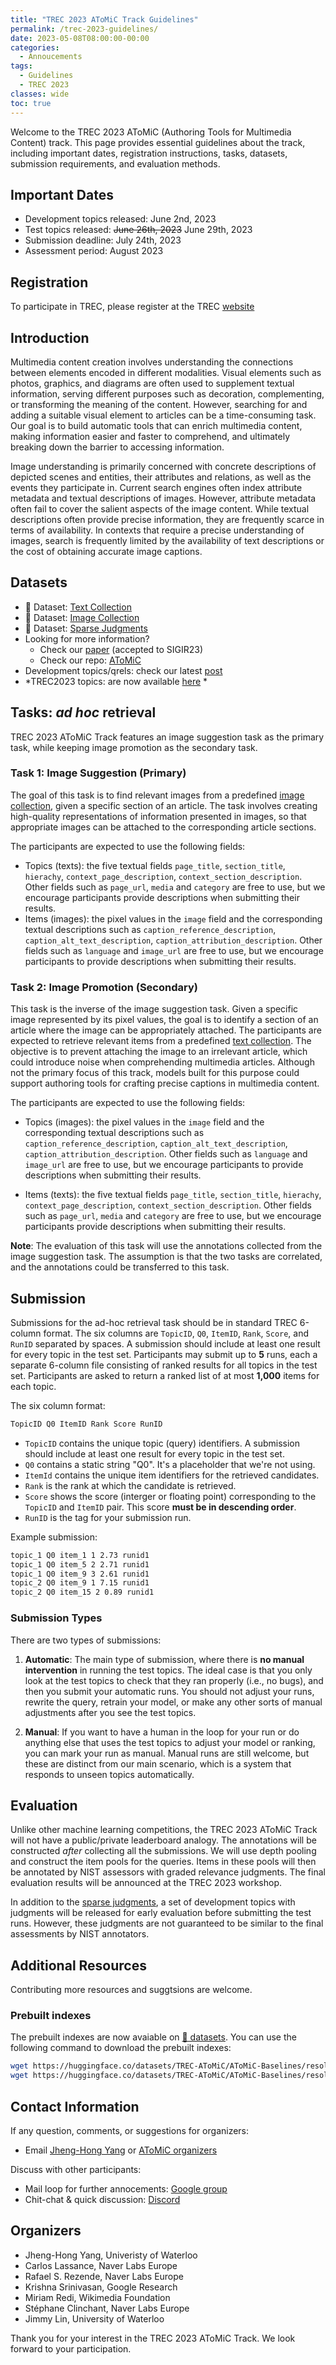 ```yaml
---
title: "TREC 2023 AToMiC Track Guidelines"
permalink: /trec-2023-guidelines/
date: 2023-05-08T08:00:00-00:00
categories:
  - Annoucements
tags:
  - Guidelines
  - TREC 2023
classes: wide
toc: true
---
```


Welcome to the TREC 2023 AToMiC (Authoring Tools for Multimedia Content) track. 
This page provides essential guidelines about the track, including important dates, registration instructions, tasks, datasets, submission requirements, and evaluation methods.

## Important Dates
- Development topics released: June 2nd, 2023
- Test topics released: ~~June 26th, 2023~~ June 29th, 2023
- Submission deadline: July 24th, 2023
- Assessment period: August 2023


## Registration
To participate in TREC, please register at the TREC [website](https://ir.nist.gov/trecsubmit.open/application.html)


## Introduction
Multimedia content creation involves understanding the connections between elements encoded in different modalities.
Visual elements such as photos, graphics, and diagrams are often used to supplement textual information, serving different purposes such as decoration, complementing, or transforming the meaning of the content. 
However, searching for and adding a suitable visual element to articles can be a time-consuming task. 
Our goal is to build automatic tools that can enrich multimedia content, making information easier and faster to comprehend, and ultimately breaking down the barrier to accessing information.

Image understanding is primarily concerned with concrete descriptions of depicted scenes and entities, their attributes and relations, as well as the events they participate in.
Current search engines often index attribute metadata and textual descriptions of images.
However, attribute metadata often fail to cover the salient aspects of the image content.
While textual descriptions often provide precise information, they are frequently scarce in terms of availability. 
In contexts that require a precise understanding of images, search is frequently limited by the availability of text descriptions or the cost of obtaining accurate image captions.


## Datasets
- 🤗 Dataset: [Text Collection](https://huggingface.co/datasets/TREC-AToMiC/AToMiC-Texts-v0.2.1)
- 🤗 Dataset: [Image Collection](https://huggingface.co/datasets/TREC-AToMiC/AToMiC-Images-v0.2)
- 🤗 Dataset: [Sparse Judgments](https://huggingface.co/datasets/TREC-AToMiC/AToMiC-Qrels-v0.2)
- Looking for more information?
  - Check our [paper](https://arxiv.org/abs/2304.01961) (accepted to SIGIR23)
  - Check our repo: [AToMiC](https://github.com/TREC-AToMiC/AToMiC)
- Development topics/qrels: check our latest [post](/annoucements/dev-queries/)
- *TREC2023 topics: are now available [here](/annoucements/test-queries/) *

## Tasks: *ad hoc* retrieval
TREC 2023 AToMiC Track features an image suggestion task as the primary task, while keeping image promotion as the secondary task.


### Task 1: Image Suggestion (Primary)
The goal of this task is to find relevant images from a predefined [image collection](https://huggingface.co/datasets/TREC-AToMiC/AToMiC-Images-v0.2), given a specific section of an article.
The task involves creating high-quality representations of information presented in images, so that appropriate images can be attached to the corresponding article sections.

The participants are expected to use the following fields:
- Topics (texts): the five textual fields `page_title`, `section_title`, `hierachy`, `context_page_description`, `context_section_description`. 
Other fields such as `page_url`, `media` and `category` are free to use, but we encourage participants provide descriptions when submitting their results.
- Items (images): the pixel values in the `image` field and the corresponding textual descriptions such as `caption_reference_description`, `caption_alt_text_description`, `caption_attribution_description`.
Other fields such as `language` and `image_url` are free to use, but we encourage participants to provide descriptions when submitting their results.


### Task 2: Image Promotion (Secondary)
This task is the inverse of the image suggestion task. 
Given a specific image represented by its pixel values, the goal is to identify a section of an article where the image can be appropriately attached.
The participants are expected to retrieve relevant items from a predefined [text collection](https://huggingface.co/datasets/TREC-AToMiC/AToMiC-Texts-v0.2.1).
The objective is to prevent attaching the image to an irrelevant article, which could introduce noise when comprehending multimedia articles. 
Although not the primary focus of this track, models built for this purpose could support authoring tools for crafting precise captions in multimedia content.

The participants are expected to use the following fields:
- Topics (images): the pixel values in the `image` field and the corresponding textual descriptions such as `caption_reference_description`, `caption_alt_text_description`, `caption_attribution_description`.
Other fields such as `language` and `image_url` are free to use, but we encourage participants to provide descriptions when submitting their results.

- Items (texts): the five textual fields `page_title`, `section_title`, `hierachy`, `context_page_description`, `context_section_description`. 
Other fields such as `page_url`, `media` and `category` are free to use, but we encourage participants provide descriptions when submitting their results.

**Note**:
The evaluation of this task will use the annotations collected from the image suggestion task. 
The assumption is that the two tasks are correlated, and the annotations could be transferred to this task.


## Submission
Submissions for the ad-hoc retrieval task should be in standard TREC 6-column format. 
The six columns are `TopicID`, `Q0`, `ItemID`, `Rank`, `Score`, and `RunID` separated by spaces. 
A submission should include at least one result for every topic in the test set. 
Participants may submit up to **5** runs, each a separate 6-column file consisting of ranked results for all topics in the test set. 
Participants are asked to return a ranked list of at most **1,000** items for each topic.

The six column format: 
```bash
TopicID Q0 ItemID Rank Score RunID
```
- `TopicID` contains the unique topic (query) identifiers. A submission should include at least one result for every topic in the test set.
- `Q0` contains a static string "Q0". It's a placeholder that we're not using.
- `ItemId` contains the unique item identifiers for the retrieved candidates.
- `Rank` is the rank at which the candidate is retrieved.
- `Score` shows the score (interger or floating point) corresponding to the `TopicID` and `ItemID` pair. This score **must be in descending order**.
- `RunID` is the tag for your submission run.

Example submission:
```bash
topic_1 Q0 item_1 1 2.73 runid1
topic_1 Q0 item_5 2 2.71 runid1
topic_1 Q0 item_9 3 2.61 runid1
topic_2 Q0 item_9 1 7.15 runid1
topic_2 Q0 item_15 2 0.89 runid1
```


### Submission Types
There are two types of submissions:

1. **Automatic**:
The main type of submission, where there is **no manual intervention** in running the test topics. 
The ideal case is that you only look at the test topics to check that they ran properly (i.e., no bugs), and then you submit your automatic runs.
You should not adjust your runs, rewrite the query, retrain your model, or make any other sorts of manual adjustments after you see the test topics.

2. **Manual**:
If you want to have a human in the loop for your run or do anything else that uses the test topics to adjust your model or ranking, you can mark your run as manual. 
Manual runs are still welcome, but these are distinct from our main scenario, which is a system that responds to unseen topics automatically.


## Evaluation
Unlike other machine learning competitions, the TREC 2023 AToMiC Track will not have a public/private leaderboard analogy. 
The annotations will be constructed *after* collecting all the submissions. 
We will use depth pooling and construct the item pools for the queries. 
Items in these pools will then be annotated by NIST assessors with graded relevance judgments.
The final evaluation results will be announced at the TREC 2023 workshop.

In addition to the [sparse judgments](https://huggingface.co/datasets/TREC-AToMiC/AToMiC-Qrels-v0.2), a set of development topics with judgments will be released for early evaluation before submitting the test runs. 
However, these judgments are not guaranteed to be similar to the final assessments by NIST annotators.


## Additional Resources
Contributing more resources and suggtsions are welcome.

### Prebuilt indexes
The prebuilt indexes are now avaiable on [🤗 datasets](https://huggingface.co/datasets/TREC-AToMiC/AToMiC-Baselines).
You can use the following command to download the prebuilt indexes:
```bash
wget https://huggingface.co/datasets/TREC-AToMiC/AToMiC-Baselines/resolve/main/indexes/ViT-L-14.laion2b_s32b_b82k.image.faiss.flat.tar.gz
wget https://huggingface.co/datasets/TREC-AToMiC/AToMiC-Baselines/resolve/main/indexes/ViT-L-14.laion2b_s32b_b82k.text.faiss.flat.tar.gz
``` 


## Contact Information
If any question, comments, or suggestions for organizers:
- Email [Jheng-Hong Yang](mailto:jheng-hong.yang@uwaterloo.ca) or [AToMiC organizers](mailto:trec-atomic-organizers@googlegroups.com)

Discuss with other participants:
- Mail loop for further annocements: [Google group](https://groups.google.com/g/atomic-participants)
- Chit-chat & quick discussion: [Discord](https://discord.gg/pgDMArnGAH)


## Organizers
- Jheng-Hong Yang, Univeristy of Waterloo
- Carlos Lassance, Naver Labs Europe
- Rafael S. Rezende, Naver Labs Europe
- Krishna Srinivasan, Google Research
- Miriam Redi, Wikimedia Foundation
- Stéphane Clinchant, Naver Labs Europe
- Jimmy Lin, University of Waterloo

Thank you for your interest in the TREC 2023 AToMiC Track. We look forward to your participation.

